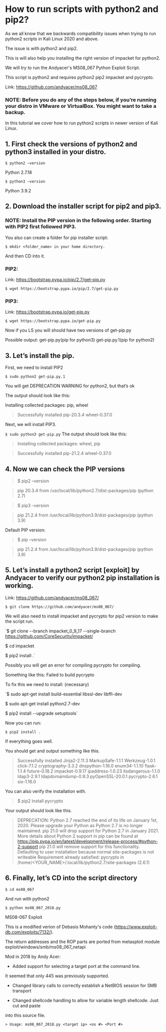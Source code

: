 # How to run scripts with python2 and pip2?

As we all know that we backwards compatibility issues when trying to run python2 scripts in Kali Linux 2020 and above. 

The issue is with python2 and pip2. 

This is will also help you installing the right version of impacket for python2.

We will try to run the Andyacer's MS08_067 Python Exploit Script. 

This script is python2 and requires python2 pip2 impacket and pycrypto.

Link: https://github.com/andyacer/ms08_067 

### NOTE: Before you do any of the steps below, if you’re running your distro in VMware or VirtualBox. You might want to take a backup.
In this tutorial we cover how to run python2 scripts in newer version of Kali Linux.

## 1.	First check the versions of python2 and python3 installed in your distro.

`$ python2 –version`
 
Python 2.7.18

`$ python3 –version`
 
Python 3.9.2

## 2.	Download the installer script for pip2 and pip3.

### NOTE: Install the PIP version in the following order. Starting with PIP2 first followed PIP3.

You also can create a folder for pip installer script:

`$ mkdir <folder_name> in your home directory.`

And then CD into it.

### PIP2:

Link: https://bootstrap.pypa.io/pip/2.7/get-pip.py

`$ wget https://bootstrap.pypa.io/pip/2.7/get-pip.py`

### PIP3:

Link: https://bootstrap.pypa.io/get-pip.py

`$ wget https://bootstrap.pypa.io/get-pip.py`

Now if you LS you will should have two versions of get-pip.py

Possible output: get-pip.py(pip for python3)  get-pip.py.1(pip for python2)

## 3.	Let’s install the pip.

First, we need to install PIP2

`$ sudo python2 get-pip.py.1`
 
You will get DEPRECATION WARNING for python2, but that’s ok

The output should look like this: 

Installing collected packages: pip, wheel

> Successfully installed pip-20.3.4 wheel-0.37.0

Next, we will install PIP3.

`$ sudo python3 get-pip.py`
The output should look like this:

> Installing collected packages: wheel, pip

> Successfully installed pip-21.2.4 wheel-0.37.0

## 4.	 Now we can check the PIP versions

> $ pip2 –version

> pip 20.3.4 from /usr/local/lib/python2.7/dist-packages/pip (python 2.7)

> $ pip3 –version

>pip 21.2.4 from /usr/local/lib/python3.9/dist-packages/pip (python 3.9)

Default PIP version:
> $ pip –version

> pip 21.2.4 from /usr/local/lib/python3.9/dist-packages/pip (python 3.9)

## 5.	Let’s install a python2 script [exploit] by Andyacer to verify our python2 pip installation is working.

Link: https://github.com/andyacer/ms08_067/

`$ git clone https://github.com/andyacer/ms08_067/`

We will also need to install impacket and pycrypto for pip2 version to make the script run.

`$ git clone --branch impacket_0_9_17 --single-branch https://github.com/CoreSecurity/impacket/
 
 $ cd impacket
 
 $ pip2 install .`

Possibly you will get an error for compiling pycrypto for compiling.

Something like this: Failed to build pycrypto

To fix this we need to install: (necessary)

`$ sudo apt-get install build-essential libssl-dev libffi-dev 
 
 $ sudo apt-get install python2.7-dev
 
 $ pip2 install --upgrade setuptools`

Now you can run:

`$ pip2 install .`

If everything goes well.

You should get and output something like this.

> Successfully installed Jinja2-2.11.3 MarkupSafe-1.1.1 Werkzeug-1.0.1 click-7.1.2 cryptography-3.3.2 dnspython-1.16.0 enum34-1.1.10 flask-1.1.4 future-0.18.2 impacket-0.9.17 ipaddress-1.0.23 itsdangerous-1.1.0 ldap3-2.9.1 ldapdomaindump-0.9.3 pyOpenSSL-20.0.1 pycrypto-2.6.1 six-1.16.0

You can also verify the installation with.

> $ pip2 install pycrypto
> 
Your output should look like this.

> DEPRECATION: Python 2.7 reached the end of its life on January 1st, 2020. Please upgrade your Python as Python 2.7 is no longer maintained. pip 21.0 will drop support for Python 2.7 in January 2021. More details about Python 2 support in pip can be found at https://pip.pypa.io/en/latest/development/release-process/#python-2-support pip 21.0 will remove support for this functionality.
Defaulting to user installation because normal site-packages is not writeable
Requirement already satisfied: pycrypto in /home/<YOUR_NAME>/.local/lib/python2.7/site-packages (2.6.1)

## 6.	Finally, let’s CD into the script directory 

`$ cd ms08_067`

And run with python2

`$ python ms08_067_2018.py`


MS08-067 Exploit

This is a modified verion of Debasis Mohanty's code (https://www.exploit-db.com/exploits/7132/).

The return addresses and the ROP parts are ported from metasploit module exploit/windows/smb/ms08_067_netapi


Mod in 2018 by Andy Acer:

- Added support for selecting a target port at the command line.

It seemed that only 445 was previously supported.

- Changed library calls to correctly establish a NetBIOS session for SMB transport

- Changed shellcode handling to allow for variable length shellcode. Just cut and paste

into this source file.

`> Usage: ms08_067_2018.py <target ip> <os #> <Port #>`
